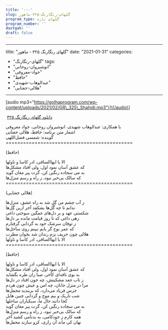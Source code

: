 ```yaml
---
title: '---'
slug: گلهای-رنگارنگ-۳۲۵-ماهور
program_type: گلهای تازه
program_number: ''
dastgah: ''
draft: false
---
```


---
title: "گلهای رنگارنگ ۳۲۵ - ماهور"
date: "2021-01-31"
categories: 
  - "گلهای-رنگارنگ"
tags: 
  - "انوشیروان-روحانی"
  - "جواد-معروفی"
  - "حافظ"
  - "عبدالوهاب-شهیدی"
  - "هلالی-جغتایی"
---

\[audio mp3="https://golhaprogram.com/wp-content/uploads/2021/02/GR\_325\_Shahidi.mp3"\]\[/audio\]

 [دانلود گلهای رنگارنگ ۳۲۵](https://golhaprogram.com/wp-content/uploads/2021/02/GR_325_Shahidi.mp3)

با همکاری: عبدالوهاب شهیدی، انوشیروان روحانی، جواد معروفی  
اشعار متن برنامه: حافظ، هلالی جغتایی  
گوینده: شمسی فضل‌اللهی  
\============================================  
  
(حافظ)  
  
الا یا ایها‌الساقی، ادر کاسا و ناولها  
که عشق آسان نمود اول، ولی افتاد مشکل‌ها  
به می سجاده رنگین کن، گرت پیر مغان گوید  
که سالک بی‌خبر نبود، ز راه و رسم منزل‌ها  
\============================================  
  
(هلالی جغتایی)  
  
ز آب چشم من گِل شد به راه عشق، منزل‌ها  
ندانم تا چه گُل‌ها بشکفد آخر ازین گِل‌ها  
شکستی عهد و بر دل‌های غمگین سوختی داغی  
زهی داغی که تا روز قیامت مانده بر دل‌ها  
ز توفان سرشک خود به گردابی گرفتارم  
که عمر نوح گر یابم نبینم روی ساحل‌ها  
هلالی چون حریف بزم رندان شد بخوان مطرب  
الا یا ایها‌الساقی، ادر کاسا و ناولها  
\============================================  
  
(حافظ)  
  
الا یا ایها‌الساقی، ادر کاسا و ناولها  
که عشق آسان نمود اول، ولی افتاد مشکل‌ها  
به بوی نافه‌ای کآخر، صبا زان طره بگشاید  
ز تاب جعد مشکینش، چه خون افتاد در دل‌ها  
مرا در منزل جانان، چه امن و عیش چون هردم  
جرس فریاد می‌دارد، که بربندید محمل‌ها  
شب تاریک و بیم موج و گردابی چنین هایل  
کجا دانند حال ما، سبکباران ساحلها  
به می سجاده رنگین کن، گرت پیر مغان گوید  
که سالک بی‌خبر نبود، ز راه و رسم منزل‌ها  
همه کارم ز خودکامی، به بدنامی کشید آخر  
نهان کی ماند آن رازی، کزو سازند محفل‌ها
